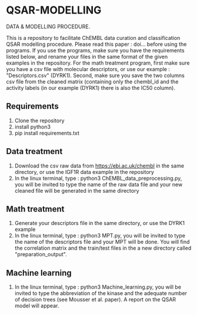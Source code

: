 # QSAR-MODELLING
DATA &amp; MODELLING PROCEDURE.

 This is a repository to facilitate ChEMBL data curation and classification QSAR modelling procedure. Please read this paper : doi... before using the programs.
 If you use the programs, make sure you have the requirements listed below, and rename your files in the same format of the given examples in the repository.
 For the math treatment program, first make sure you have a csv file with molecular descriptors, or use our example : "Descriptors.csv" (DYRK1). Second, make sure you save the two columns csv file from the cleaned matrix (containing only the chembl_id and the activity labels (in our example (DYRK1) there is also the IC50 column). 


## Requirements
1. Clone the repository
2. install python3
3. pip install requirements.txt

## Data treatment
1. Download the csv raw data from https://ebi.ac.uk/chembl in the same directory, or use the IGF1R data example in the repository 
2. In the linux terminal, type : python3 ChEMBL_data_preprocessing.py, you will be invited to type the name of the raw data file and your new cleaned file will be generated in the same directory

## Math treatment
1. Generate your descriptors file in the same directory, or use the DYRK1 example
2. In the linux terminal, type : python3 MPT.py, you will be invited to type the name of the descriptors file and your MPT will be done. You will find the correlation matrix and the train/test files in the a new directory called "preparation_output".

## Machine learning
1. In the linux terminal, type : python3 Machine_learning.py, you will be invited to type the abbreviation of the kinase and the adequate number of decision trees (see Mousser et al. paper). A report on the QSAR model will appear. 
